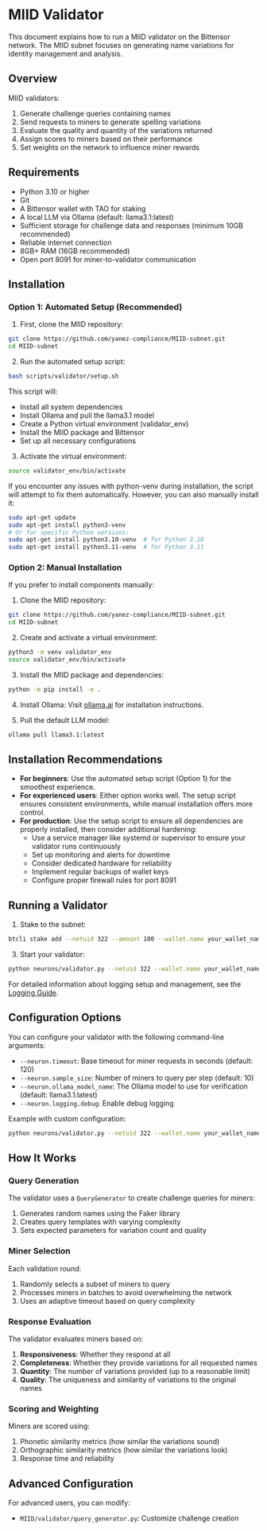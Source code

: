 # MIID Validator

This document explains how to run a MIID validator on the Bittensor network. The MIID subnet focuses on generating name variations for identity management and analysis.

## Overview

MIID validators:
1. Generate challenge queries containing names
2. Send requests to miners to generate spelling variations
3. Evaluate the quality and quantity of the variations returned
4. Assign scores to miners based on their performance
5. Set weights on the network to influence miner rewards

## Requirements

- Python 3.10 or higher
- Git
- A Bittensor wallet with TAO for staking
- A local LLM via Ollama (default: llama3.1:latest)
- Sufficient storage for challenge data and responses (minimum 10GB recommended)
- Reliable internet connection
- 8GB+ RAM (16GB recommended)
- Open port 8091 for miner-to-validator communication

## Installation

### Option 1: Automated Setup (Recommended)

1. First, clone the MIID repository:
```bash
git clone https://github.com/yanez-compliance/MIID-subnet.git
cd MIID-subnet
```

2. Run the automated setup script:
```bash
bash scripts/validator/setup.sh
```

This script will:
- Install all system dependencies
- Install Ollama and pull the llama3.1 model
- Create a Python virtual environment (validator_env)
- Install the MIID package and Bittensor
- Set up all necessary configurations

3. Activate the virtual environment:
```bash
source validator_env/bin/activate
```

If you encounter any issues with python-venv during installation, the script will attempt to fix them automatically. However, you can also manually install it:
```bash
sudo apt-get update
sudo apt-get install python3-venv
# Or for specific Python versions:
sudo apt-get install python3.10-venv  # for Python 3.10
sudo apt-get install python3.11-venv  # for Python 3.11
```

### Option 2: Manual Installation

If you prefer to install components manually:

1. Clone the MIID repository:
```bash
git clone https://github.com/yanez-compliance/MIID-subnet.git
cd MIID-subnet
```

2. Create and activate a virtual environment:
```bash
python3 -m venv validator_env
source validator_env/bin/activate
```

3. Install the MIID package and dependencies:
```bash
python -m pip install -e .
```

4. Install Ollama:
Visit [ollama.ai](https://ollama.ai) for installation instructions.

5. Pull the default LLM model:
```bash
ollama pull llama3.1:latest
```

## Installation Recommendations

- **For beginners**: Use the automated setup script (Option 1) for the smoothest experience.
- **For experienced users**: Either option works well. The setup script ensures consistent environments, while manual installation offers more control.
- **For production**: Use the setup script to ensure all dependencies are properly installed, then consider additional hardening:
  - Use a service manager like systemd or supervisor to ensure your validator runs continuously
  - Set up monitoring and alerts for downtime
  - Consider dedicated hardware for reliability
  - Implement regular backups of wallet keys
  - Configure proper firewall rules for port 8091

## Running a Validator

1. Stake to the subnet:
```bash
btcli stake add --netuid 322 --amount 100 --wallet.name your_wallet_name --wallet.hotkey your_hotkey --subtensor.network test
```

3. Start your validator:
```bash
python neurons/validator.py --netuid 322 --wallet.name your_wallet_name --wallet.hotkey your_hotkey --subtensor.network test
```

For detailed information about logging setup and management, see the [Logging Guide](logging.md).

## Configuration Options

You can configure your validator with the following command-line arguments:

- `--neuron.timeout`: Base timeout for miner requests in seconds (default: 120)
- `--neuron.sample_size`: Number of miners to query per step (default: 10)
- `--neuron.ollama_model_name`: The Ollama model to use for verification (default: llama3.1:latest)
- `--neuron.logging.debug`: Enable debug logging

Example with custom configuration:
```bash
python neurons/validator.py --netuid 322 --wallet.name your_wallet_name --wallet.hotkey your_hotkey --subtensor.network test --neuron.timeout 180 --neuron.sample_size 15
```

## How It Works

### Query Generation

The validator uses a `QueryGenerator` to create challenge queries for miners:
1. Generates random names using the Faker library
2. Creates query templates with varying complexity
3. Sets expected parameters for variation count and quality

### Miner Selection

Each validation round:
1. Randomly selects a subset of miners to query
2. Processes miners in batches to avoid overwhelming the network
3. Uses an adaptive timeout based on query complexity

### Response Evaluation

The validator evaluates miners based on:
1. **Responsiveness**: Whether they respond at all
2. **Completeness**: Whether they provide variations for all requested names
3. **Quantity**: The number of variations provided (up to a reasonable limit)
4. **Quality**: The uniqueness and similarity of variations to the original names

### Scoring and Weighting

Miners are scored using:
1. Phonetic similarity metrics (how similar the variations sound)
2. Orthographic similarity metrics (how similar the variations look)
3. Response time and reliability

## Advanced Configuration

For advanced users, you can modify:

- `MIID/validator/query_generator.py`: Customize challenge creation

